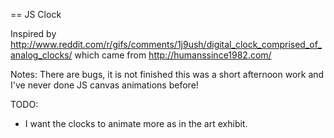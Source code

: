 == JS Clock

Inspired by http://www.reddit.com/r/gifs/comments/1j9ush/digital_clock_comprised_of_analog_clocks/ which came from http://humanssince1982.com/

Notes: There are bugs, it is not finished this was a short afternoon work and I've never done JS canvas animations before!

TODO:
* I want the clocks to animate more as in the art exhibit.